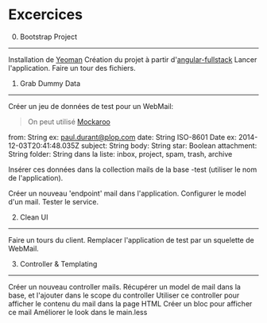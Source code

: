 Excercices
==========

0. Bootstrap Project
--------------------

Installation de [Yeoman](http://yeoman.io/)
Création du projet à partir d'[angular-fullstack](https://github.com/DaftMonk/generator-angular-fullstack)
Lancer l'application.
Faire un tour des fichiers.

1. Grab Dummy Data
------------------

Créer un jeu de données de test pour un WebMail:

> On peut utilisé [Mockaroo](http://www.mockaroo.com/)

  from: String ex: paul.durant@plop.com
  date: String ISO-8601 Date ex: 2014-12-03T20:41:48.035Z
  subject: String
  body: String
  star: Boolean
  attachment: String
  folder: String dans la liste: inbox, project, spam, trash, archive

Insérer ces données dans la collection mails de la base <nom>-test (utiliser le nom de l'application).

Créer un nouveau 'endpoint' mail dans l'application.
Configurer le model d'un mail.
Tester le service.
 
2. Clean UI
-----------

Faire un tours du client.
Remplacer l'application de test par un squelette de WebMail.

3. Controller & Templating
--------------------------

Créer un nouveau controller mails.
Récupérer un model de mail dans la base, et l'ajouter dans le scope du controller
Utiliser ce controller pour afficher le contenu du mail dans la page HTML
Créer un bloc pour afficher ce mail
Améliorer le look dans le main.less
